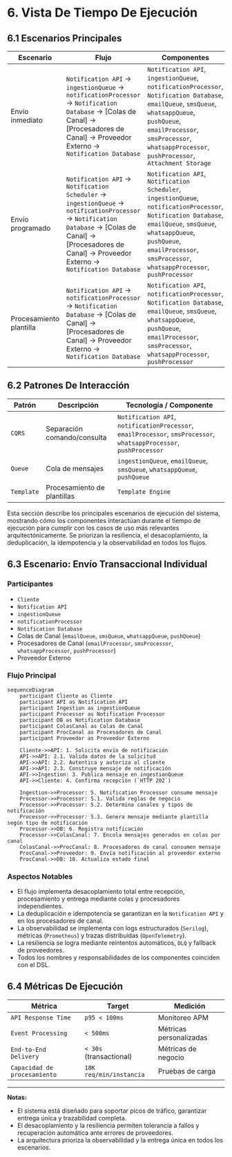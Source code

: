 # 6. Vista De Tiempo De Ejecución

## 6.1 Escenarios Principales

| Escenario               | Flujo                              | Componentes         |
|-------------------------|------------------------------------|---------------------|
| Envío inmediato         | `Notification API` → `ingestionQueue` → `notificationProcessor` → `Notification Database` → [Colas de Canal] → [Procesadores de Canal] → Proveedor Externo → `Notification Database` | `Notification API`, `ingestionQueue`, `notificationProcessor`, `Notification Database`, `emailQueue`, `smsQueue`, `whatsappQueue`, `pushQueue`, `emailProcessor`, `smsProcessor`, `whatsappProcessor`, `pushProcessor`, `Attachment Storage` |
| Envío programado        | `Notification API` → `Notification Scheduler` → `ingestionQueue` → `notificationProcessor` → `Notification Database` → [Colas de Canal] → [Procesadores de Canal] → Proveedor Externo → `Notification Database` | `Notification API`, `Notification Scheduler`, `ingestionQueue`, `notificationProcessor`, `Notification Database`, `emailQueue`, `smsQueue`, `whatsappQueue`, `pushQueue`, `emailProcessor`, `smsProcessor`, `whatsappProcessor`, `pushProcessor` |
| Procesamiento plantilla | `Notification API` → `notificationProcessor` → `Notification Database` → [Colas de Canal] → [Procesadores de Canal] → Proveedor Externo → `Notification Database` | `Notification API`, `notificationProcessor`, `Notification Database`, `emailQueue`, `smsQueue`, `whatsappQueue`, `pushQueue`, `emailProcessor`, `smsProcessor`, `whatsappProcessor`, `pushProcessor` |

## 6.2 Patrones De Interacción

| Patrón      | Descripción                   | Tecnología / Componente         |
|-------------|------------------------------|---------------------------------|
| `CQRS`      | Separación comando/consulta  | `Notification API`, `notificationProcessor`, `emailProcessor`, `smsProcessor`, `whatsappProcessor`, `pushProcessor` |
| `Queue`     | Cola de mensajes             | `ingestionQueue`, `emailQueue`, `smsQueue`, `whatsappQueue`, `pushQueue` |
| `Template`  | Procesamiento de plantillas  | `Template Engine`               |

Esta sección describe los principales escenarios de ejecución del sistema, mostrando cómo los componentes interactúan durante el tiempo de ejecución para cumplir con los casos de uso más relevantes arquitectónicamente. Se priorizan la resiliencia, el desacoplamiento, la deduplicación, la idempotencia y la observabilidad en todos los flujos.

## 6.3 Escenario: Envío Transaccional Individual

### Participantes

- `Cliente`
- `Notification API`
- `ingestionQueue`
- `notificationProcessor`
- `Notification Database`
- Colas de Canal (`emailQueue`, `smsQueue`, `whatsappQueue`, `pushQueue`)
- Procesadores de Canal (`emailProcessor`, `smsProcessor`, `whatsappProcessor`, `pushProcessor`)
- Proveedor Externo

### Flujo Principal

```mermaid
sequenceDiagram
    participant Cliente as Cliente
    participant API as Notification API
    participant Ingestion as ingestionQueue
    participant Processor as Notification Processor
    participant DB as Notification Database
    participant ColasCanal as Colas de Canal
    participant ProcCanal as Procesadores de Canal
    participant Proveedor as Proveedor Externo

    Cliente->>API: 1. Solicita envío de notificación
    API->>API: 2.1. Valida datos de la solicitud
    API->>API: 2.2. Autentica y autoriza al cliente
    API->>API: 2.3. Construye mensaje de notificación
    API->>Ingestion: 3. Publica mensaje en ingestionQueue
    API->>Cliente: 4. Confirma recepción (`HTTP 202`)

    Ingestion->>Processor: 5. Notification Processor consume mensaje
    Processor->>Processor: 5.1. Valida reglas de negocio
    Processor->>Processor: 5.2. Determina canales y tipos de notificación
    Processor->>Processor: 5.3. Genera mensaje mediante plantilla según tipo de notificación
    Processor->>DB: 6. Registra notificación
    Processor->>ColasCanal: 7. Encola mensajes generados en colas por canal
    ColasCanal->>ProcCanal: 8. Procesadores de canal consumen mensaje
    ProcCanal->>Proveedor: 9. Envía notificación al proveedor externo
    ProcCanal->>DB: 10. Actualiza estado final
```

### Aspectos Notables

- El flujo implementa desacoplamiento total entre recepción, procesamiento y entrega mediante colas y procesadores independientes.
- La deduplicación e idempotencia se garantizan en la `Notification API` y en los procesadores de canal.
- La observabilidad se implementa con logs estructurados (`Serilog`), métricas (`Prometheus`) y trazas distribuidas (`OpenTelemetry`).
- La resiliencia se logra mediante reintentos automáticos, `DLQ` y fallback de proveedores.
- Todos los nombres y responsabilidades de los componentes coinciden con el DSL.

## 6.4 Métricas De Ejecución

| Métrica                   | Target                | Medición                |
|---------------------------|----------------------|-------------------------|
| `API Response Time`       | `p95 < 100ms`        | Monitoreo APM           |
| `Event Processing`        | `< 500ms`            | Métricas personalizadas |
| `End-to-End Delivery`     | `< 30s` (transactional) | Métricas de negocio |
| `Capacidad de procesamiento` | `10K req/min/instancia` | Pruebas de carga   |

---

**Notas:**

- El sistema está diseñado para soportar picos de tráfico, garantizar entrega única y trazabilidad completa.
- El desacoplamiento y la resiliencia permiten tolerancia a fallos y recuperación automática ante errores de proveedores.
- La arquitectura prioriza la observabilidad y la entrega única en todos los escenarios.
